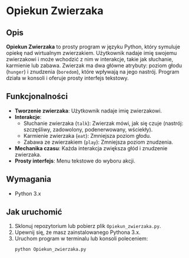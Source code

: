 # Opiekun Zwierzaka

## Opis
**Opiekun Zwierzaka** to prosty program w języku Python, który symuluje opiekę nad wirtualnym zwierzakiem. Użytkownik nadaje imię swojemu zwierzakowi i może wchodzić z nim w interakcje, takie jak słuchanie, karmienie lub zabawa. Zwierzak ma dwa główne atrybuty: poziom głodu (`hunger`) i znudzenia (`boredom`), które wpływają na jego nastrój. Program działa w konsoli i oferuje prosty interfejs tekstowy.

## Funkcjonalności
- **Tworzenie zwierzaka**: Użytkownik nadaje imię zwierzakowi.
- **Interakcje**:
  - Słuchanie zwierzaka (`talk`): Zwierzak mówi, jak się czuje (nastrój: szczęśliwy, zadowolony, podenerwowany, wściekły).
  - Karmienie zwierzaka (`eat`): Zmniejsza poziom głodu.
  - Zabawa ze zwierzakiem (`play`): Zmniejsza poziom znudzenia.
- **Mechanika czasu**: Każda interakcja zwiększa głód i znudzenie zwierzaka.
- **Prosty interfejs**: Menu tekstowe do wyboru akcji.

## Wymagania
- Python 3.x

## Jak uruchomić
1. Sklonuj repozytorium lub pobierz plik `Opiekun_zwierzaka.py`.
2. Upewnij się, że masz zainstalowanego Pythona 3.x.
3. Uruchom program w terminalu lub konsoli poleceniem:
   ```bash
   python Opiekun_zwierzaka.py
